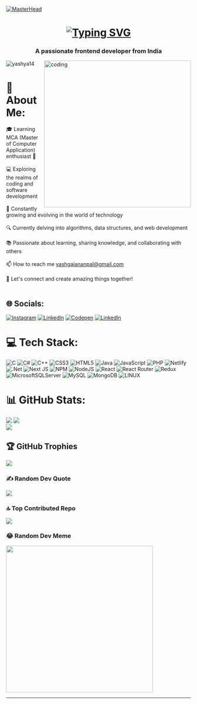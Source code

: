 [![MasterHead](https://1.bp.blogspot.com/-7A4WynwLsMw/XbBpCXG8fHI/AAAAAAAAMt4/uOa1bpLskYgrwGbllhSu2SDj_Mig8SXJQCLcBGAsYHQ/s1600/2000_600px.gif)](https://rishavchanda.io)<br>
<h1 align="center"> <a href="https://git.io/typing-svg"><img src="https://readme-typing-svg.demolab.com?font=Poppins&size=50&pause=1000&color=FF476C&center=true&vCenter=true&random=false&width=435&lines=Hi+There++%F0%9F%91%8B%F0%9F%8F%BB;I'm+Yash+Pal" alt="Typing SVG" /></a></h1>
<h3 align="center">A passionate frontend developer from India</h3>
<img align="right" alt="coding" width="400" src="https://cdn.dribbble.com/users/1162077/screenshots/3848914/programmer.gif">

<p align="left"> <img src="https://komarev.com/ghpvc/?username=yashya14&label=Profile%20views&color=0e75b6&style=flat" alt="yashya14" /> </p>

# 💫 About Me:<br>
🎓 Learning MCA (Master of Computer Application) enthusiast 🚀<br><br>
💻 Exploring the realms of coding and software development<br><br>
🌱 Constantly growing and evolving in the world of technology<br><br>
🔍 Currently delving into algorithms, data structures, and web development<br><br>
📚 Passionate about learning, sharing knowledge, and collaborating with others<br><br>
📫 How to reach me yashgajananpal@gmail.com<br><br>
🤝 Let's connect and create amazing things together!<br><br>


## 🌐 Socials:
[![Instagram](https://img.shields.io/badge/Instagram-%23E4405F.svg?logo=Instagram&logoColor=white)](https://instagram.com/https://instagram.com/yash.14.02?igshid=NTc4MTIwNjQ2YQ==) [![LinkedIn](https://img.shields.io/badge/LinkedIn-%230077B5.svg?logo=linkedin&logoColor=white)](https://linkedin.com/in/https://www.linkedin.com/in/yash-pal-327362244) 
[![Codepen](https://img.shields.io/badge/Codepen-000000?style=for-the-badge&logo=codepen&logoColor=white)](https://codepen.io/Yashya14) 
[![LinkedIn](https://img.shields.io/badge/LinkedIn-%230077B5.svg?logo=linkedin&logoColor=white)](https://linkedin.com/in/yash-pal-327362244)

# 💻 Tech Stack:
![C](https://img.shields.io/badge/c-%2300599C.svg?style=for-the-badge&logo=c&logoColor=white) ![C#](https://img.shields.io/badge/c%23-%23239120.svg?style=for-the-badge&logo=c-sharp&logoColor=white) ![C++](https://img.shields.io/badge/c++-%2300599C.svg?style=for-the-badge&logo=c%2B%2B&logoColor=white) ![CSS3](https://img.shields.io/badge/css3-%231572B6.svg?style=for-the-badge&logo=css3&logoColor=white) ![HTML5](https://img.shields.io/badge/html5-%23E34F26.svg?style=for-the-badge&logo=html5&logoColor=white) ![Java](https://img.shields.io/badge/java-%23ED8B00.svg?style=for-the-badge&logo=java&logoColor=white) ![JavaScript](https://img.shields.io/badge/javascript-%23323330.svg?style=for-the-badge&logo=javascript&logoColor=%23F7DF1E) ![PHP](https://img.shields.io/badge/php-%23777BB4.svg?style=for-the-badge&logo=php&logoColor=white) ![Netlify](https://img.shields.io/badge/netlify-%23000000.svg?style=for-the-badge&logo=netlify&logoColor=#00C7B7) ![.Net](https://img.shields.io/badge/.NET-5C2D91?style=for-the-badge&logo=.net&logoColor=white) ![Next JS](https://img.shields.io/badge/Next-black?style=for-the-badge&logo=next.js&logoColor=white) ![NPM](https://img.shields.io/badge/NPM-%23000000.svg?style=for-the-badge&logo=npm&logoColor=white) ![NodeJS](https://img.shields.io/badge/node.js-6DA55F?style=for-the-badge&logo=node.js&logoColor=white) ![React](https://img.shields.io/badge/react-%2320232a.svg?style=for-the-badge&logo=react&logoColor=%2361DAFB) ![React Router](https://img.shields.io/badge/React_Router-CA4245?style=for-the-badge&logo=react-router&logoColor=white) ![Redux](https://img.shields.io/badge/redux-%23593d88.svg?style=for-the-badge&logo=redux&logoColor=white) ![MicrosoftSQLServer](https://img.shields.io/badge/Microsoft%20SQL%20Sever-CC2927?style=for-the-badge&logo=microsoft%20sql%20server&logoColor=white) ![MySQL](https://img.shields.io/badge/mysql-%2300f.svg?style=for-the-badge&logo=mysql&logoColor=white) ![MongoDB](https://img.shields.io/badge/MongoDB-%234ea94b.svg?style=for-the-badge&logo=mongodb&logoColor=white) ![LINUX](https://img.shields.io/badge/Linux-FCC624?style=for-the-badge&logo=linux&logoColor=black)
# 📊 GitHub Stats:
![](https://github-readme-stats.vercel.app/api?username=Yashya14&theme=radical&hide_border=false&include_all_commits=false&count_private=false) 
![](https://github-readme-streak-stats.herokuapp.com/?user=Yashya14&theme=radical&hide_border=false)<br/>
![](https://github-readme-stats.vercel.app/api/top-langs/?username=Yashya14&theme=radical&hide_border=false&include_all_commits=false&count_private=false&layout=compact)

## 🏆 GitHub Trophies
![](https://github-profile-trophy.vercel.app/?username=Yashya14&theme=radical&no-frame=false&no-bg=false&margin-w=4)

### ✍️ Random Dev Quote
![](https://quotes-github-readme.vercel.app/api?type=horizontal&theme=radical)

### 🔝 Top Contributed Repo
![](https://github-contributor-stats.vercel.app/api?username=Yashya14&limit=5&theme=radical&combine_all_yearly_contributions=true)

### 😂 Random Dev Meme
<img src='https://randommeme-five.vercel.app/' style="height: 400px;"/>

---
<!--[![](https://visitcount.itsvg.in/api?id=Yashya14&icon=0&color=0)](https://visitcount.itsvg.in) -->
<!--<h3 align="center" style="color:#fc466b;height: 80px;">Thanks For Watching 🙏🏻<h3/> -->
 <!--<h3 align="center"><a href="https://git.io/typing-svg"><img src="https://readme-typing-svg.demolab.com?font=Poppins&size=50&pause=1000&color=FF476C&center=true&vCenter=true&random=false&width=600&height=70&lines=Thanks+for+Watching+%F0%9F%99%8F%F0%9F%8F%BB" alt="Typing SVG" /></a></h3>-->

<!-- Proudly created with GPRM ( https://gprm.itsvg.in ) -->
